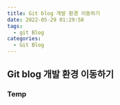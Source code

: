 ```yaml
---
title: Git blog 개발 환경 이동하기
date: 2022-05-29 01:29:58
tags:
  - git Blog
categories:
  - Git Blog
---
```


## Git blog 개발 환경 이동하기

### Temp
